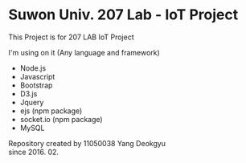 # Suwon Univ. 207 Lab - IoT Project
This Project is for 207 LAB IoT Project

I'm using on it (Any language and framework)
* Node.js
* Javascript
* Bootstrap
* D3.js
* Jquery
* ejs (npm package)
* socket.io (npm package)
* MySQL


Repository created by 11050038 Yang Deokgyu<br>
since 2016. 02.